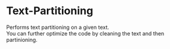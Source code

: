 # Text-Partitioning

Performs text partitioning on a given text.\
You can further optimize the code by cleaning the text and then partinioning.
